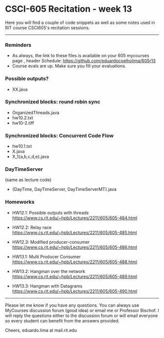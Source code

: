 # CSCI-605 Recitation - week 13

Here you will find a couple of code snippets as well
as some notes used in RIT course CSCI605's recitation
sessions.

---

### Reminders
- As always, the link to these files is available on your 605 mycourses page
, header Schedule: https://github.com/eduardocoelholima/605r13
- Course evals are up. Make sure you fill your evaluations.

### Possible outputs?
- XX.java

### Synchronized blocks: round robin sync
- OrganizedThreads.java
- hw10.2.txt
- hw10-2.tiff

### Synchronized blocks: Concurrent Code Flow
- hw10.1.txt
- X.java
- X_1{a,b,c,d,e}.java

### DayTimeServer
(same as lecture code)
- {DayTime, DayTimeServer, DayTimeServerMT}.java

### Homeworks
- HW12.1: Possible outputs with threads
https://www.cs.rit.edu/~hpb/Lectures/2211/605/605-484.html

- HW12.2: Relay race
https://www.cs.rit.edu/~hpb/Lectures/2211/605/605-485.html

- HW12.3: Modified producer-consumer
https://www.cs.rit.edu/~hpb/Lectures/2211/605/605-486.html

- HW13.1: Multi Producer Consumer 
https://www.cs.rit.edu/~hpb/Lectures/2211/605/605-488.html

- HW13.2: Hangman over the network
https://www.cs.rit.edu/~hpb/Lectures/2211/605/605-489.html

- HW13.3: Hangman with Datagrams
https://www.cs.rit.edu/~hpb/Lectures/2211/605/605-490.html

---

Please let me know if you have any questions. You can
always use MyCourses discussion forum (good idea) or
email me or Professor Bischof. I will reply the questions
either to the discussion forum or will email everyone so
every student can benefit from the answers provided.

Cheers,
eduardo.lima at mail.rit.edu